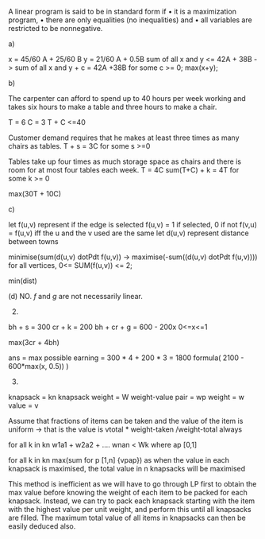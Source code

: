 A linear program is said to be in standard form if
• it is a maximization program,
• there are only equalities (no inequalities) and
• all variables are restricted to be nonnegative.


a)

x = 45/60 A + 25/60 B
y = 21/60 A + 0.5B
sum of all x and y <= 42A + 38B
-> sum of all x and y + c = 42A +38B
for some c >= 0;
max(x+y);


b)

 The carpenter can afford to spend up to 40 hours per week
working and takes six hours to make a table and three hours to make a chair.

T = 6
C = 3
T + C <=40

Customer
demand requires that he makes at least three times as many chairs as tables.
T + s = 3C for some s >=0

Tables
take up four times as much storage space as chairs and there is room for at most four
tables each week.
T = 4C
sum(T+C) + k = 4T for some k >= 0

max(30T + 10C)

c)

let f(u,v) represent if the edge is selected
f(u,v) = 1 if selected, 0 if not
f(v,u) = f(u,v) iff the u and the v used are the same
let d(u,v) represent distance between towns


minimise(sum(d(u,v) dotPdt f(u,v))
-> maximise(-sum((d(u,v) dotPdt f(u,v))))
for all vertices, 0<= SUM(f(u,v)) <= 2;


min(dist)

(d)
NO. $f$ and $g$ are not necessarily linear.

2.

bh + s = 300
cr + k = 200
bh + cr + g = 600 - 200x 0<=x<=1

max(3cr + 4bh)

ans = max possible earning = 300 * 4 + 200 * 3 = 1800
formula( 2100 - 600*max(x, 0.5)) )


3.

knapsack = kn
knapsack weight = W
weight-value pair = wp
weight = w
value = v


Assume that fractions of items can be taken and the value of the item is uniform -> that is the value is vtotal * weight-taken /weight-total always

for all k in kn
w1a1 + w2a2 + .... wnan < Wk where ap [0,1]


for all k in kn
max(sum for p [1,n] {vpap})
as when the value in each knapsack is maximised, the total value in n knapsacks will be maximised


This method is inefficient as we will have to go through LP first to obtain the max value before knowing the weight of each item to be packed for each knapsack. Instead, we can try to pack each knapsack starting with the item with the highest value per unit weight, and perform this until all knapsacks are filled. The maximum total value of all items in knapsacks can then be easily deduced also.